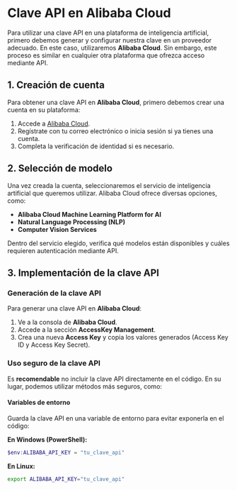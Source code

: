 # Clave API en Alibaba Cloud

Para utilizar una clave API en una plataforma de inteligencia artificial, primero debemos generar y configurar nuestra clave en un proveedor adecuado. En este caso, utilizaremos **Alibaba Cloud**. Sin embargo, este proceso es similar en cualquier otra plataforma que ofrezca acceso mediante API.

## 1. Creación de cuenta

Para obtener una clave API en **Alibaba Cloud**, primero debemos crear una cuenta en su plataforma:

1. Accede a [Alibaba Cloud](https://www.alibabacloud.com/).
2. Regístrate con tu correo electrónico o inicia sesión si ya tienes una cuenta.
3. Completa la verificación de identidad si es necesario.

## 2. Selección de modelo

Una vez creada la cuenta, seleccionaremos el servicio de inteligencia artificial que queremos utilizar. Alibaba Cloud ofrece diversas opciones, como:

- **Alibaba Cloud Machine Learning Platform for AI**
- **Natural Language Processing (NLP)**
- **Computer Vision Services**

Dentro del servicio elegido, verifica qué modelos están disponibles y cuáles requieren autenticación mediante API.

## 3. Implementación de la clave API

### Generación de la clave API

Para generar una clave API en **Alibaba Cloud**:

1. Ve a la consola de **Alibaba Cloud**.
2. Accede a la sección **AccessKey Management**.
3. Crea una nueva **Access Key** y copia los valores generados (Access Key ID y Access Key Secret).

### Uso seguro de la clave API

Es **recomendable** no incluir la clave API directamente en el código. En su lugar, podemos utilizar métodos más seguros, como:

#### Variables de entorno

Guarda la clave API en una variable de entorno para evitar exponerla en el código:

**En Windows (PowerShell):**
```powershell
$env:ALIBABA_API_KEY = "tu_clave_api"
```
**En Linux:**
```bash
export ALIBABA_API_KEY="tu_clave_api"
```
